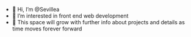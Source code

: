 - 👋 Hi, I’m @Sevillea
- 👀 I’m interested in front end web development
- 🌱 This space will grow with further info about projects and details as time moves forever forward

<!---
Sevillea/Sevillea is a ✨ special ✨ repository because its `README.md` (this file) appears on your GitHub profile.
You can click the Preview link to take a look at your changes.
--->
